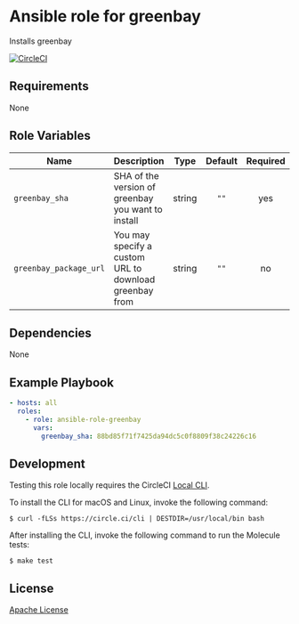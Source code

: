 Ansible role for greenbay
==================================

Installs greenbay

[![CircleCI](https://img.shields.io/circleci/build/github/mongodb-ansible-roles/ansible-role-greenbay/master?style=flat-square)](https://circleci.com/gh/mongodb-ansible-roles/ansible-role-greenbay)

Requirements
------------

None

Role Variables
--------------

| Name | Description | Type | Default | Required |
|------|-------------|:----:|:-------:|:--------:|
| `greenbay_sha` | SHA of the version of greenbay you want to install | string | `""` | yes |
| `greenbay_package_url` | You may specify a custom URL to download greenbay from | string | `""` | no |

Dependencies
------------

None

Example Playbook
----------------

```yaml
- hosts: all
  roles:
    - role: ansible-role-greenbay
      vars:
        greenbay_sha: 88bd85f71f7425da94dc5c0f8809f38c24226c16
```

Development
-----------

Testing this role locally requires the CircleCI [Local CLI](https://circleci.com/docs/2.0/local-cli/).

To install the CLI for macOS and Linux, invoke the following command:

    $ curl -fLSs https://circle.ci/cli | DESTDIR=/usr/local/bin bash

After installing the CLI, invoke the following command to run the Molecule tests:

    $ make test

License
-------

[Apache License](LICENSE)
